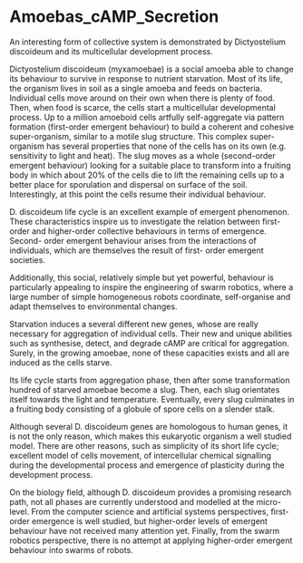 # Amoebas_cAMP_Secretion
An interesting form of collective system is demonstrated by Dictyostelium discoideum and its multicellular development process.

Dictyostelium discoideum (myxamoebae)  is a social amoeba able to change its behaviour to survive in response to nutrient starvation. Most of its life, the organism lives in soil as a single amoeba and feeds on bacteria. Individual cells move around on their own when there is plenty of food. Then, when food is scarce, the cells start a multicellular developmental process. Up to a million amoeboid cells artfully self-aggregate via pattern formation (first-order emergent behaviour) to build a coherent and cohesive super-organism, similar to a motile slug structure. This complex super-organism has several properties that none of the cells has on its own (e.g. sensitivity to light and heat). The slug moves as a whole (second-order emergent behaviour) looking for a suitable place to transform into a fruiting body in which about 20% of the cells die to lift the remaining cells up to a better place for sporulation and dispersal on surface of the soil. Interestingly, at this point the cells resume their individual behaviour.

D. discoideum life cycle is an excellent example of emergent phenomenon. These characteristics inspire us to investigate the relation between first-order and higher-order collective behaviours in terms of emergence. Second- order emergent behaviour arises from the interactions of individuals, which are themselves the result of first- order emergent societies.

Additionally, this social, relatively simple but yet powerful, behaviour is particularly appealing to inspire the engineering of swarm robotics, where a large number of simple homogeneous robots coordinate, self-organise and adapt themselves to environmental changes.

Starvation induces a several different new genes, whose are really necessary for aggregation of individual cells. Their new and unique abilities such as synthesise, detect, and degrade cAMP are critical for aggregation. Surely, in the growing amoebae, none of these capacities exists and all are induced as the cells starve.

Its life cycle starts from aggregation phase, then after some transformation hundred of starved amoebae become a slug. Then, each slug orientates itself towards the light and temperature. Eventually, every slug culminates in a fruiting body consisting of a globule of spore cells on a slender stalk.

Although several D. discoideum genes are homologous to human genes, it is not the only reason, which makes this eukaryotic organism a well studied model. There are other reasons, such as simplicity of its short life cycle; excellent model of cells movement, of intercellular chemical signalling during the developmental process and emergence of plasticity during the development process. 

On the biology field, although D. discoideum provides a promising research path, not all phases are currently understood and modelled at the micro-level. From the computer science and artificial systems perspectives, first- order emergence is well studied, but higher-order levels of emergent behaviour have not received many attention yet. Finally, from the swarm robotics perspective, there is no attempt at applying higher-order emergent behaviour into swarms of robots.
